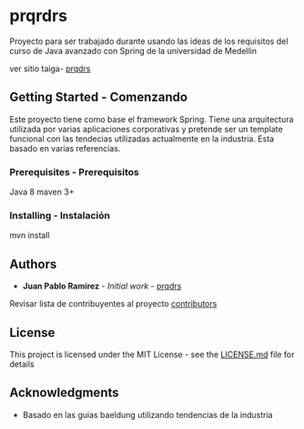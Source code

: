 # prqrdrs

Proyecto para ser trabajado durante usando las ideas de los requisitos del curso de Java avanzado con Spring de la universidad de Medellin

ver sitio taiga- [prqdrs](https://tree.taiga.io/project/jpramirezl-proyecto-taxi/timeline)
## Getting Started - Comenzando

Este proyecto tiene como base el framework Spring. Tiene una arquitectura utilizada por varias aplicaciones corporativas y pretende ser un template funcional con las tendecias utilizadas actualmente en la industria. Esta basado en varias referencias.


### Prerequisites - Prerequisitos

Java 8
maven 3+

### Installing - Instalación

mvn install



## Authors

* **Juan Pablo Ramirez** - *Initial work* - [prqdrs](https://github.com/curso-udem-2019/prqrdrs)

Revisar lista de contribuyentes al proyecto [contributors](https://github.com/curso-udem-2019/prqrdrs)

## License

This project is licensed under the MIT License - see the [LICENSE.md](LICENSE.md) file for details

## Acknowledgments

* Basado en las guias baeldung utilizando tendencias de la industria



